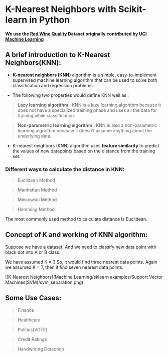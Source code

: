 # K-Nearest Neighbors with Scikit-learn in Python

**We use the <a href="https://www.kaggle.com/uciml/red-wine-quality-cortez-et-al-2009">Red Wine Quality</a> Dataset originally contributed by <a href="https://archive.ics.uci.edu/ml/index.php">UCI Machine Learning</a>**

## A brief introduction to K-Nearest Neighbors(KNN):

- **K-nearest neighbors (KNN)** algorithm is a simple, easy-to-implement supervised machine learning algorithm that can be used to solve both classification and regression problems.

- The following two properties would define KNN well as :

> **Lazy learning algorithm** : KNN is a lazy learning algorithm because it does not have a specialized training phase and uses all the data for training while classification.

> **Non-parametric learning algorithm** : KNN is also a non-parametric learning algorithm because it doesn’t assume anything about the underlying data.

- K-nearest neighbors (KNN) algorithm uses **feature similarity** to predict the values of new datapoints based on the distance from the training set.

### Different ways to calculate the distance in KNN:

> Euclidean Method

> Manhattan Method

> Minkowski Method

> Hamming Method

The most commonly used method to calculate distance is Euclidean.

## Concept of K and working of KNN algorithm:

Suppose we have a dataset, And we need to classify new data point with black dot into A or B class.  

We have assumed K = 3.So, it would find three nearest data points. Again we assumed K = 7, then it find seven nearest data points.

![K-Nearest Neighbors](Machine Learning/sklearn examples/Support Vector Machines(SVM)/svm_separation.png)

## Some Use Cases:

> Finance

> Healthcare

> Politics(VOTE)

> Credit Ratings

> Handwriting Detection

